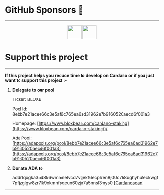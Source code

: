 # GitHub Sponsors :sparkling_heart:
---

<p align="center">
  <a href="https://github.com/blockfrost"><img src="https://avatars.githubusercontent.com/u/70073210?s=45&v=4" width=45 height=45 /></a>
  <a href="https://github.com/KtorZ"><img src="https://avatars.githubusercontent.com/u/5680256?s=45&v=4" width=45 height=45 /></a>
</p>


# Support this project
---

**If this project helps you reduce time to develop on Cardano or if you just want to support this project :-**

1.  **Delegate to our pool**&#x20;

    Ticker:  BLOXB

    Pool Id: 8ebb7e21acee66c3e5af6c765ea6ad31962e7b9160520aecd6f001a3

    Homepage: [https://www.bloxbean.com/cardano-staking](https://www.bloxbean.com/cardano-staking/)/

    Ada Pool: [https://adapools.org/pool/8ebb7e21acee66c3e5af6c765ea6ad31962e7b9160520aecd6f001a3](https://adapools.org/pool/8ebb7e21acee66c3e5af6c765ea6ad31962e7b9160520aecd6f001a3)
2.  **Donate ADA to**

    addr1qxgka3548k6wmmnelvcd7vgekf6ecplxen8j00c7h8ughyhuteckwgf7pfjzglgw8zr7lk9xkmnfpqeun60zjn7a5nnsl3mys0 \[[Cardanoscan](https://cardanoscan.io/address/01916ec6953db4edee79fb30df3119b2759c07e6cccf27bf1eb9f88b92fc5e7167213e0a64247d0e3887efd8a6b6e690833c9e9e294fdda4e7)]

***
